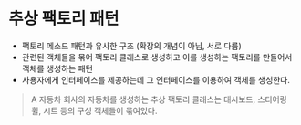 # 추상 팩토리 패턴
- 팩토리 메소드 패턴과 유사한 구조 (확장의 개념이 아님, 서로 다름)
- 관련된 객체들을 묶어 팩토리 클래스로 생성하고 이를 생성하는 팩토리를 만들어서 객체를 생성하는 패턴
- 사용자에게 인터페이스를 제공하는데 그 인터페이스를 이용하여 객체를 생성한다.
> A 자동차 회사의 자동차를 생성하는 추상 팩토리 클래스는 대시보드, 스티어링 휠, 시트 등의 
> 구성 객체들이 묶여있다.